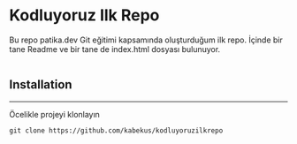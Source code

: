 # Kodluyoruz Ilk Repo
Bu repo patika.dev Git eğitimi kapsamında oluşturduğum ilk repo. İçinde bir tane Readme ve bir tane de index.html dosyası bulunuyor.

![]()
## Installation
---
Öcelikle projeyi klonlayın
```
git clone https://github.com/kabekus/kodluyoruzilkrepo
```
